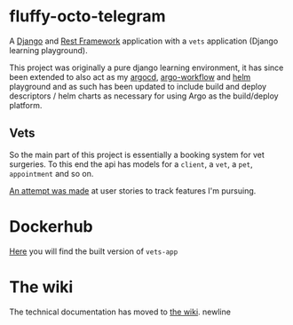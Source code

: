 # fluffy-octo-telegram

A [Django](https://docs.djangoproject.com/) and [Rest Framework](https://www.django-rest-framework.org/)
application with a `vets` application (Django learning playground).

This project was originally a pure django learning environment, it has since been extended to also act as my
[argocd](https://argo-cd.readthedocs.io/en/stable/), 
[argo-workflow](https://argoproj.github.io/argo-workflows/) and
[helm](https://helm.sh/) playground and as such has been updated to include build and deploy
descriptors / helm charts as necessary for using Argo as the build/deploy platform. 

## Vets
So the main part of this project is essentially a booking system for vet surgeries.  To this end the api has 
models for a `client`, a `vet`, a `pet`, `appointment` and so on.

[An attempt was made](https://github.com/w3s7y/fluffy-octo-telegram/issues?q=label%3Astory) at user stories to track 
features I'm pursuing.

# Dockerhub
[Here](https://hub.docker.com/repository/docker/theshipyard/vets-app/general) you will find the built version
of `vets-app`  

# The wiki
The technical documentation has moved to 
[the wiki](https://github.com/w3s7y/fluffy-octo-telegram/wiki).
newline
